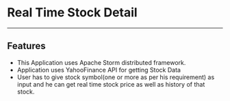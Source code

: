 # Real Time Stock Detail
----------

## Features
* This Application uses  Apache Storm distributed framework.
* Application uses YahooFinance API for getting Stock Data
* User has to give stock symbol(one or more as per his requirement) as input and he can get real time stock price as well as history of that stock.